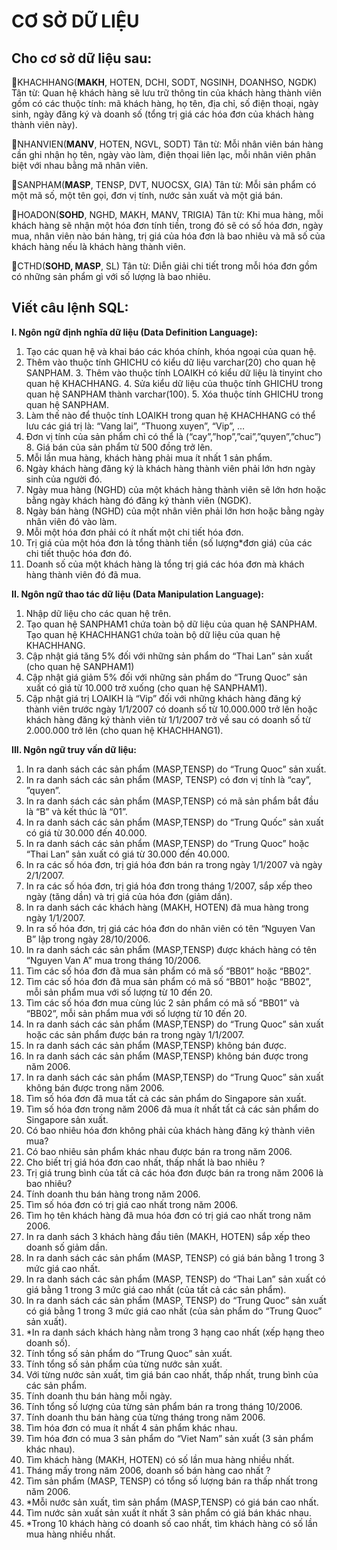 **<h1>CƠ SỞ DỮ LIỆU</h1>**

**<h2>Cho cơ sở dữ liệu sau:</h2>**

📌KHACHHANG(<b>MAKH</b>, HOTEN, DCHI, SODT, NGSINH, DOANHSO, NGDK)
Tân từ: Quan hệ khách hàng sẽ lưu trữ thông tin của khách hàng thành viên gồm có các thuộc tính: mã khách hàng, họ tên, địa chỉ, số điện thoại, ngày sinh, ngày đăng ký và doanh số (tổng trị giá các hóa đơn của khách hàng thành viên này).

📌NHANVIEN(<b>MANV</b>, HOTEN, NGVL, SODT)
Tân từ: Mỗi nhân viên bán hàng cần ghi nhận họ tên, ngày vào làm, điện thọai liên lạc, mỗi nhân viên phân biệt với nhau bằng mã nhân viên.

📌SANPHAM(<b>MASP</b>, TENSP, DVT, NUOCSX, GIA)
Tân từ: Mỗi sản phẩm có một mã số, một tên gọi, đơn vị tính, nước sản xuất và một giá bán.

📌HOADON(<b>SOHD</b>, NGHD, MAKH, MANV, TRIGIA)
Tân từ: Khi mua hàng, mỗi khách hàng sẽ nhận một hóa đơn tính tiền, trong đó sẽ có số hóa đơn, ngày mua, nhân viên nào bán hàng, trị giá của hóa đơn là bao nhiêu và mã số của khách hàng nếu là khách hàng thành viên.

📌CTHD(<b>SOHD, MASP</b>, SL)
Tân từ: Diễn giải chi tiết trong mỗi hóa đơn gồm có những sản phẩm gì với số lượng là bao nhiêu.

**<h2>Viết câu lệnh SQL:</h2>**

**I. Ngôn ngữ định nghĩa dữ liệu (Data Definition Language):**

1. Tạo các quan hệ và khai báo các khóa chính, khóa ngoại của quan hệ.
2. Thêm vào thuộc tính GHICHU có kiểu dữ liệu varchar(20) cho quan hệ SANPHAM. 3. Thêm vào thuộc tính LOAIKH có kiểu dữ liệu là tinyint cho quan hệ KHACHHANG. 4. Sửa kiểu dữ liệu của thuộc tính GHICHU trong quan hệ SANPHAM thành varchar(100). 5. Xóa thuộc tính GHICHU trong quan hệ SANPHAM.
3. Làm thế nào để thuộc tính LOAIKH trong quan hệ KHACHHANG có thể lưu các giá trị là: “Vang lai”, “Thuong xuyen”, “Vip”, …
4. Đơn vị tính của sản phẩm chỉ có thể là (“cay”,”hop”,”cai”,”quyen”,”chuc”) 8. Giá bán của sản phẩm từ 500 đồng trở lên.
5. Mỗi lần mua hàng, khách hàng phải mua ít nhất 1 sản phẩm.
6. Ngày khách hàng đăng ký là khách hàng thành viên phải lớn hơn ngày sinh của người đó.
7. Ngày mua hàng (NGHD) của một khách hàng thành viên sẽ lớn hơn hoặc bằng ngày khách hàng đó đăng ký thành viên (NGDK).
8. Ngày bán hàng (NGHD) của một nhân viên phải lớn hơn hoặc bằng ngày nhân viên đó vào làm.
9. Mỗi một hóa đơn phải có ít nhất một chi tiết hóa đơn.
10. Trị giá của một hóa đơn là tổng thành tiền (số lượng\*đơn giá) của các chi tiết thuộc hóa đơn đó.
11. Doanh số của một khách hàng là tổng trị giá các hóa đơn mà khách hàng thành viên đó đã mua.

**II. Ngôn ngữ thao tác dữ liệu (Data Manipulation Language):**

1. Nhập dữ liệu cho các quan hệ trên.
2. Tạo quan hệ SANPHAM1 chứa toàn bộ dữ liệu của quan hệ SANPHAM. Tạo quan hệ KHACHHANG1 chứa toàn bộ dữ liệu của quan hệ KHACHHANG.
3. Cập nhật giá tăng 5% đối với những sản phẩm do “Thai Lan” sản xuất (cho quan hệ SANPHAM1)
4. Cập nhật giá giảm 5% đối với những sản phẩm do “Trung Quoc” sản xuất có giá từ 10.000 trở xuống (cho quan hệ SANPHAM1).
5. Cập nhật giá trị LOAIKH là “Vip” đối với những khách hàng đăng ký thành viên trước ngày 1/1/2007 có doanh số từ 10.000.000 trở lên hoặc khách hàng đăng ký thành viên từ 1/1/2007 trở về sau có doanh số từ 2.000.000 trở lên (cho quan hệ KHACHHANG1).

**III. Ngôn ngữ truy vấn dữ liệu:**

1. In ra danh sách các sản phẩm (MASP,TENSP) do “Trung Quoc” sản xuất.
2. In ra danh sách các sản phẩm (MASP, TENSP) có đơn vị tính là “cay”, ”quyen”.
3. In ra danh sách các sản phẩm (MASP,TENSP) có mã sản phẩm bắt đầu là “B” và kết thúc là “01”.
4. In ra danh sách các sản phẩm (MASP,TENSP) do “Trung Quốc” sản xuất có giá từ 30.000 đến 40.000.
5. In ra danh sách các sản phẩm (MASP,TENSP) do “Trung Quoc” hoặc “Thai Lan” sản xuất có giá từ 30.000 đến 40.000.
6. In ra các số hóa đơn, trị giá hóa đơn bán ra trong ngày 1/1/2007 và ngày 2/1/2007.
7. In ra các số hóa đơn, trị giá hóa đơn trong tháng 1/2007, sắp xếp theo ngày (tăng dần) và trị giá của hóa đơn (giảm dần).
8. In ra danh sách các khách hàng (MAKH, HOTEN) đã mua hàng trong ngày 1/1/2007.
9. In ra số hóa đơn, trị giá các hóa đơn do nhân viên có tên “Nguyen Van B” lập trong ngày 28/10/2006.
10. In ra danh sách các sản phẩm (MASP,TENSP) được khách hàng có tên “Nguyen Van A” mua trong tháng 10/2006.
11. Tìm các số hóa đơn đã mua sản phẩm có mã số “BB01” hoặc “BB02”.
12. Tìm các số hóa đơn đã mua sản phẩm có mã số “BB01” hoặc “BB02”, mỗi sản phẩm mua với số lượng từ 10 đến 20.
13. Tìm các số hóa đơn mua cùng lúc 2 sản phẩm có mã số “BB01” và “BB02”, mỗi sản phẩm mua với số lượng từ 10 đến 20.
14. In ra danh sách các sản phẩm (MASP,TENSP) do “Trung Quoc” sản xuất hoặc các sản phẩm được bán ra trong ngày 1/1/2007.
15. In ra danh sách các sản phẩm (MASP,TENSP) không bán được.
16. In ra danh sách các sản phẩm (MASP,TENSP) không bán được trong năm 2006.
17. In ra danh sách các sản phẩm (MASP,TENSP) do “Trung Quoc” sản xuất không bán được trong năm 2006.
18. Tìm số hóa đơn đã mua tất cả các sản phẩm do Singapore sản xuất.
19. Tìm số hóa đơn trong năm 2006 đã mua ít nhất tất cả các sản phẩm do Singapore sản xuất.
20. Có bao nhiêu hóa đơn không phải của khách hàng đăng ký thành viên mua?
21. Có bao nhiêu sản phẩm khác nhau được bán ra trong năm 2006.
22. Cho biết trị giá hóa đơn cao nhất, thấp nhất là bao nhiêu ?
23. Trị giá trung bình của tất cả các hóa đơn được bán ra trong năm 2006 là bao nhiêu?
24. Tính doanh thu bán hàng trong năm 2006.
25. Tìm số hóa đơn có trị giá cao nhất trong năm 2006.
26. Tìm họ tên khách hàng đã mua hóa đơn có trị giá cao nhất trong năm 2006.
27. In ra danh sách 3 khách hàng đầu tiên (MAKH, HOTEN) sắp xếp theo doanh số giảm dần.
28. In ra danh sách các sản phẩm (MASP, TENSP) có giá bán bằng 1 trong 3 mức giá cao nhất.
29. In ra danh sách các sản phẩm (MASP, TENSP) do “Thai Lan” sản xuất có giá bằng 1 trong 3 mức giá cao nhất (của tất cả các sản phẩm).
30. In ra danh sách các sản phẩm (MASP, TENSP) do “Trung Quoc” sản xuất có giá bằng 1 trong 3 mức giá cao nhất (của sản phẩm do “Trung Quoc” sản xuất).
31. \*In ra danh sách khách hàng nằm trong 3 hạng cao nhất (xếp hạng theo doanh số).
32. Tính tổng số sản phẩm do “Trung Quoc” sản xuất.
33. Tính tổng số sản phẩm của từng nước sản xuất.
34. Với từng nước sản xuất, tìm giá bán cao nhất, thấp nhất, trung bình của các sản phẩm.
35. Tính doanh thu bán hàng mỗi ngày.
36. Tính tổng số lượng của từng sản phẩm bán ra trong tháng 10/2006.
37. Tính doanh thu bán hàng của từng tháng trong năm 2006.
38. Tìm hóa đơn có mua ít nhất 4 sản phẩm khác nhau.
39. Tìm hóa đơn có mua 3 sản phẩm do “Viet Nam” sản xuất (3 sản phẩm khác nhau).
40. Tìm khách hàng (MAKH, HOTEN) có số lần mua hàng nhiều nhất.
41. Tháng mấy trong năm 2006, doanh số bán hàng cao nhất ?
42. Tìm sản phẩm (MASP, TENSP) có tổng số lượng bán ra thấp nhất trong năm 2006.
43. \*Mỗi nước sản xuất, tìm sản phẩm (MASP,TENSP) có giá bán cao nhất.
44. Tìm nước sản xuất sản xuất ít nhất 3 sản phẩm có giá bán khác nhau.
45. \*Trong 10 khách hàng có doanh số cao nhất, tìm khách hàng có số lần mua hàng nhiều nhất.
